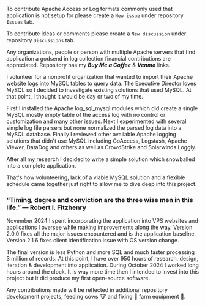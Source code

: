 To contribute Apache Access or Log formats commonly used that application is not setup for please create a `New issue` under repository `Issues` tab.

To contribute ideas or comments please create a `New discussion` under repository `Discussions` tab.

Any organizations, people or person with multiple Apache servers that find application a godsend in log collection financial contributions are appreciated. Repository has my ***Buy Me a Coffee*** & ***Venmo*** links.

I volunteer for a nonprofit organization that wanted to import their Apache website logs into MySQL tables to query data. The Executive Director loves MySQL so I decided to investigate existing solutions that used MySQL. At that point, I thought it would be day or two of my time. 

First I installed the Apache log_sql_mysql modules which did create a single MySQL mostly empty table of the access log with no control or customization and many other issues. Next I experimented with several simple log file parsers but none normalized the parsed log data into a MySQL database. Finally I reviewed other available Apache logging solutions that didn't use MySQL including GoAccess, Logstash, Apache Viewer, DataDog and others as well as CrowdStrike and Solarwinds Loggly.

After all my research I decided to write a simple solution which snowballed into a complete application.

That's how volunteering, lack of a viable MySQL solution and a flexible schedule came together just right to allow me to dive deep into this project.

### “Timing, degree and conviction are the three wise men in this life.” — Robert I. Fitzhenry

November 2024 I spent incorporating the application into VPS websites and applications I oversee while making improvements along the way. Version 2.0.0 fixes all the major issues encountered and is the application baseline. Version 2.1.6 fixes client identification issue with OS version change.

The final version is less Python and more SQL and much faster processing 3 million of records. At this point, I have over 950 hours of research, design, iteration & development into application. During October 2024 I worked long hours around the clock. It is way more time then I intended to invest into this project but it did produce my first open-source software.

Any contributions made will be reflected in additional repository development projects, feeding cows :cow: and fixing :wrench: farm equipment :tractor:.